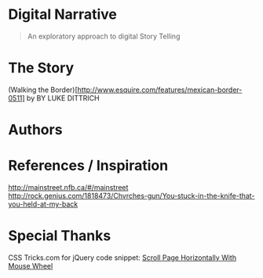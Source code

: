 # Digital Narrative
> An exploratory approach to digital Story Telling

# The Story
(Walking the Border)[http://www.esquire.com/features/mexican-border-0511] by BY LUKE DITTRICH

# Authors

# References / Inspiration
http://mainstreet.nfb.ca/#/mainstreet
http://rock.genius.com/1818473/Chvrches-gun/You-stuck-in-the-knife-that-you-held-at-my-back

# Special Thanks
CSS Tricks.com for jQuery code snippet: [Scroll Page Horizontally With Mouse Wheel](http://css-tricks.com/snippets/jquery/horz-scroll-with-mouse-wheel/)
